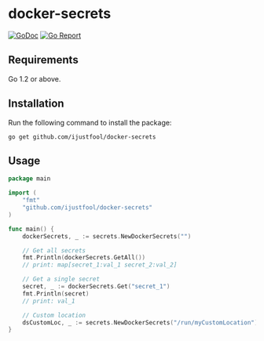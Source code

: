 # docker-secrets

[![GoDoc](https://godoc.org/github.com/ijustfool/docker-secrets?status.png)](http://godoc.org/github.com/ijustfool/docker-secrets)
[![Go Report](https://goreportcard.com/badge/github.com/ijustfool/docker-secrets)](https://goreportcard.com/report/github.com/ijustfool/docker-secrets)

## Requirements

Go 1.2 or above.

## Installation

Run the following command to install the package:

```
go get github.com/ijustfool/docker-secrets
```

## Usage

```go
package main

import (
    "fmt"
    "github.com/ijustfool/docker-secrets"
)

func main() {
    dockerSecrets, _ := secrets.NewDockerSecrets("")

    // Get all secrets
    fmt.Println(dockerSecrets.GetAll())
    // print: map[secret_1:val_1 secret_2:val_2]

    // Get a single secret
    secret, _ := dockerSecrets.Get("secret_1")
    fmt.Println(secret)
    // print: val_1

    // Custom location
    dsCustomLoc, _ := secrets.NewDockerSecrets("/run/myCustomLocation")
}
```